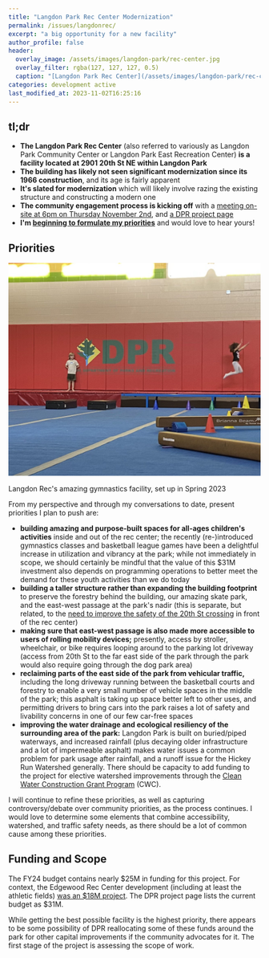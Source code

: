 ```yaml
---
title: "Langdon Park Rec Center Modernization"
permalink: /issues/langdonrec/
excerpt: "a big opportunity for a new facility"
author_profile: false
header:
  overlay_image: /assets/images/langdon-park/rec-center.jpg
  overlay_filter: rgba(127, 127, 127, 0.5)
  caption: "[Langdon Park Rec Center](/assets/images/langdon-park/rec-center.jpg)"
categories: development active
last_modified_at: 2023-11-02T16:25:16
---
```

<div id="development-map" class="map-container"></div>

## tl;dr
- **The Langdon Park Rec Center** (also referred to variously as Langdon Park Community Center or Langdon Park East Recreation Center) **is a facility located at 2901 20th St NE within Langdon Park**
- **The building has likely not seen significant modernization since its 1966 construction**, and its age is fairly apparent
- **It's slated for modernization** which will likely involve razing the existing structure and constructing a modern one
- **The community engagement process is kicking off** with a [meeting on-site at 6pm on Thursday November 2nd](https://langdoncm.splashthat.com/), and [a DPR project page](https://dgs.dc.gov/page/langdon-park-community-center)
- **I'm [beginning to formulate my priorities](#priorities)** and would love to hear yours!

## Priorities

[![Gymnastics at Langdon Rec](/assets/images/langdon-park/gymnastics.jpg)](/assets/images/langdon-park/gymnastics.jpg)
<p class="caption">Langdon Rec's amazing gymnastics facility, set up in Spring 2023</p>

From my perspective and through my conversations to date, present priorities I plan to push are:
- **building amazing and purpose-built spaces for all-ages children's activities** inside and out of the rec center; the recently (re-)introduced gymnastics classes and basketball league games have been a delightful increase in utilization and vibrancy at the park; while not immediately in scope, we should certainly be mindful that the value of this $31M investment also depends on programming operations to better meet the demand for these youth activities than we do today
- **building a taller structure rather than expanding the building footprint** to preserve the forestry behind the building, our amazing skate park, and the east-west passage at the park's nadir (this is separate, but related, to the [need to improve the safety of the 20th St crossing](https://anc5c07.com/issues/20thst/#envisioning-the-new-crosswalk) in front of the rec center)
- **making sure that east-west passage is also made more accessible to users of rolling mobility devices;** presently, access by stroller, wheelchair, or bike requires looping around to the parking lot driveway (access from 20th St to the far east side of the park through the park would also require going through the dog park area)
- **reclaiming parts of the east side of the park from vehicular traffic,** including the long driveway running between the basketball courts and forestry to enable a very small number of vehicle spaces in the middle of the park; this asphalt is taking up space better left to other uses, and permitting drivers to bring cars into the park raises a lot of safety and livability concerns in one of our few car-free spaces
- **improving the water drainage and ecological resiliency of the surrounding area of the park:** Langdon Park is built on buried/piped waterways, and increased rainfall (plus decaying older infrastructure and a lot of impermeable asphalt) makes water issues a common problem for park usage after rainfall, and a runoff issue for the Hickey Run Watershed generally. There should be capacity to add funding to the project for elective watershed improvements through the [Clean Water Construction Grant Program](https://doee.dc.gov/service/cwc) (CWC).

I will continue to refine these priorities, as well as capturing controversy/debate over community priorities, as the process continues. I would love to determine some elements that combine accessibility, watershed, and traffic safety needs, as there should be a lot of common cause among these priorities.

## Funding and Scope
The FY24 budget contains nearly $25M in funding for this project. For context, the Edgewood Rec Center development (including at least the athletic fields) [was an $18M project](https://dpr.dc.gov/edgewood). The DPR project page lists the current budget as $31M.

While getting the best possible facility is the highest priority, there appears to be some possibility of DPR reallocating some of these funds around the park for other capital improvements if the community advocates for it. The first stage of the project is assessing the scope of work.


<script>
var map = L.map('development-map',  {
      zoomSnap: 0.25
  }).setView([38.9268068249159, -76.97582807825951], 18.5);
  L.tileLayer('https://{s}.tile.openstreetmap.org/{z}/{x}/{y}.png', {
      maxZoom: 19,
      attribution: '© OpenStreetMap'
  }).addTo(map);

  var polygon = L.polygon([[38.92691815660863, -76.97611953256383], [38.926981968597616, -76.97555582154408], [38.92667920056542, -76.9755662929562], [38.92668191597955, -76.9761212777992], [38.92691815660863, -76.97611953256383]], {color: 'red'}).addTo(map);
</script>
